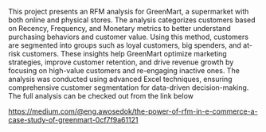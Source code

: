 This project presents an RFM analysis for GreenMart, a supermarket with both online and physical stores. 
The analysis categorizes customers based on Recency, Frequency, and Monetary metrics to better understand purchasing behaviors and customer value. Using this method, customers are segmented into groups such as loyal customers, big spenders, and at-risk customers. These insights help GreenMart optimize marketing strategies, improve customer retention, and drive revenue growth by focusing on high-value customers and re-engaging inactive ones. The analysis was conducted using advanced Excel techniques, ensuring comprehensive customer segmentation for data-driven decision-making.
The full analysis can be checked out from the link below



https://medium.com/@eng.awosedok/the-power-of-rfm-in-e-commerce-a-case-study-of-greenmart-0cf7f9a61121
